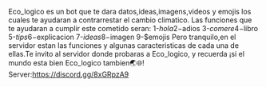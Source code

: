 Eco_logico
es un bot que te dara datos,ideas,imagens,videos y emojis los cuales te ayudaran a contrarrestar el cambio climatico.
Las funciones que te ayudaran a cumplir este cometido seran:
1-$hola
2-$adios 
3-$comere
4-$libro
5-$tips
6-$explicacion
7-$ideas
8-$imagen 
9-$emojis
Pero tranquilo,en el servidor estan las funciones y algunas caracteristicas de cada una de ellas.Te invito al servidor donde probaras a Eco_logico, y recuerda ¡si el mundo esta bien Eco_logico tambien🌏🌐!
Server:https://discord.gg/8xGRpzA9
